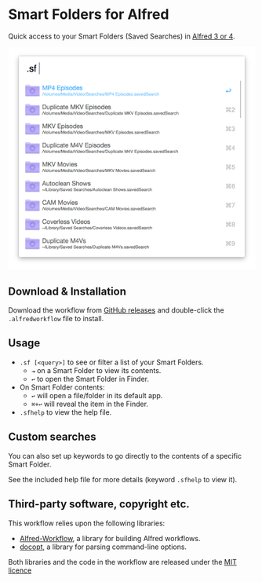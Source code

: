 
Smart Folders for Alfred
========================

Quick access to your Smart Folders (Saved Searches) in [Alfred 3 or 4](http://www.alfredapp.com/).

![](img/screenshot-1.png "Alfred Smart Folders")


Download & Installation
-----------------------

Download the workflow from [GitHub releases][gh-releases] and double-click the `.alfredworkflow` file to install.


Usage
-----

- `.sf [<query>]` to see or filter a list of your Smart Folders.
	- `⇥` on a Smart Folder to view its contents.
	- `↩` to open the Smart Folder in Finder.
- On Smart Folder contents:
	- `↩` will open a file/folder in its default app.
	- `⌘+↩` will reveal the item in the Finder.
- `.sfhelp` to view the help file.


Custom searches
---------------

You can also set up keywords to go directly to the contents of a specific Smart Folder.

See the included help file for more details (keyword `.sfhelp` to view it).


Third-party software, copyright etc.
------------------------------------

This workflow relies upon the following libraries:

- [Alfred-Workflow][aw], a library for building Alfred workflows.
- [docopt][docopt], a library for parsing command-line options.

Both libraries and the code in the workflow are released under the [MIT licence][mit]

[aw]: http://www.deanishe.net/alfred-workflow/
[mit]: http://opensource.org/licenses/MIT
[docopt]: http://docopt.org/
[gh-releases]: https://github.com/deanishe/alfred-smartfolders/releases/latest
